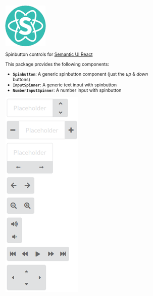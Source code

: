 ![Semantic UI logo](/docs/semantic-ui-logo.png)

Spinbutton controls for [Semantic UI React](https://react.semantic-ui.com/)

This package provides the following components:

- **`Spinbutton`**: A generic spinbutton component (just the *up* & *down* buttons)
- **`InputSpinner`**: A generic text input with spinbutton
- **`NumberInputSpinner`**: A number input with spinbutton

![Example image of numberInput](/docs/examples.png)
